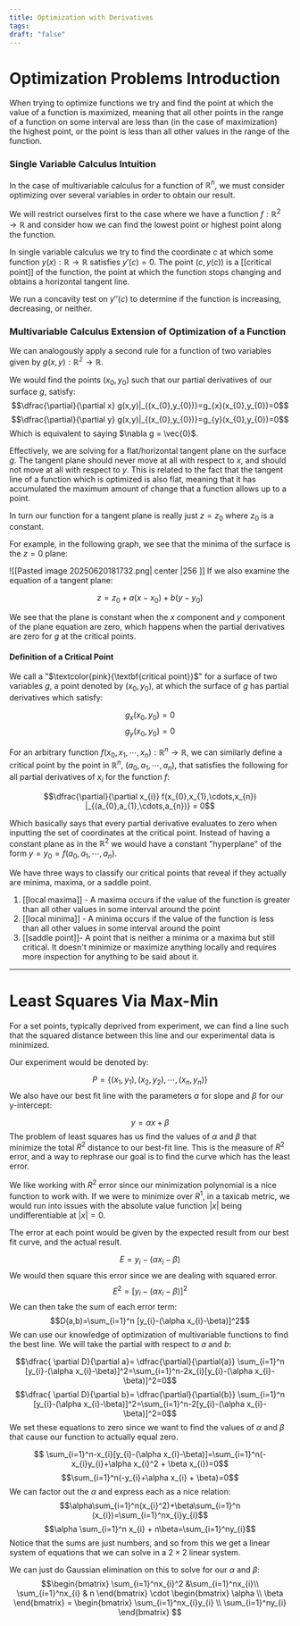 ```yaml
---
title: Optimization with Derivatives
tags: 
draft: "false"
---
```

# Optimization Problems Introduction

When trying to optimize functions we try and find the point at which the value of a  function is maximized, meaning that all other points in the range of a function on some interval are less than (in the case of maximization) the highest point, or the point is less than all other values in the range of the function. 

### Single Variable Calculus Intuition
In the case of multivariable calculus for a function of $\mathbb{R}^n$, we must consider optimizing over several variables in order to obtain our result.

We will restrict ourselves first to the case where we have a function $f : \mathbb{R}^2 \rightarrow \mathbb{R}$ and consider how we can find the lowest point or highest point along the function. 

In single variable calculus we try to find the coordinate $c$ at which some function $y(x) : \mathbb{R \rightarrow R}$ satisfies $y'(c) =0$. The point $(c,y(c))$ is a [[critical point]] of the function, the point at which the function stops changing and obtains a horizontal tangent line. 

We run a concavity test on $y''(c)$ to determine if the function is increasing, decreasing, or neither. 
### Multivariable Calculus Extension of Optimization of a Function
We can analogously apply a second rule for a function of two variables given by $g(x,y) : \mathbb{R^2 \rightarrow R}$.

We would find the points $(x_{0},y_{0})$ such that our partial derivatives of our surface $g$, satisfy:
$$\dfrac{\partial}{\partial x} g(x,y)|_{(x_{0},y_{0})}=g_{x}(x_{0},y_{0})=0$$  $$\dfrac{\partial}{\partial y} g(x,y)|_{(x_{0},y_{0})}=g_{y}(x_{0},y_{0})=0$$Which is equivalent to saying $\nabla g = \vec{0}$.  

Effectively, we are solving for a flat/horizontal tangent plane on the surface $g$. The tangent plane should never move at all with respect to $x$, and should not move at all with respect to $y$. This is related to the fact that the tangent line of a function which is optimized is also flat, meaning that it has accumulated the maximum amount of change that a function allows up to a point. 

In turn our function for a tangent plane is really just $z=z_{0}$ where $z_{0}$ is a constant. 

For example, in the following graph, we see that the minima of the surface is the $z=0$ plane:


![[Pasted image 20250620181732.png| center |256 ]]
If we also examine the equation of a tangent plane:

$$z=z_{0}+a(x-x_{0})+b(y-y_{0})$$

We see that the plane is constant when the $x$ component and $y$ component of the plane equation are zero, which happens when the partial derivatives are zero for $g$ at the critical points. 

#### Definition of a Critical Point
We call a "$\textcolor{pink}{\textbf{critical point}}$" for a surface of two variables $g$, a point denoted by $(x_{0},y_{0})$, at which the surface of $g$ has partial derivatives which satisfy:

$$g_{x}(x_{0},y_{0})=0$$
$$g_{y}(x_{0},y_{0})=0$$

For an arbitrary function $f(x_{0},x_{1},\cdots,x_{n}) : \mathbb{R}^n \rightarrow \mathbb{R}$, we can similarly define a critical point by the point in $\mathbb{R}^n$,  $(a_{0},a_{1},\cdots,a_{n})$, that satisfies the following for all partial derivatives of $x_{i}$ for the function $f$: 

$$\dfrac{\partial}{\partial x_{i}} f(x_{0},x_{1},\cdots,x_{n}) |_{(a_{0},a_{1},\cdots,a_{n})} = 0$$

Which basically says that every partial derivative evaluates to zero when inputting the set of coordinates at the critical point. Instead of having a constant plane as in the $\mathbb{R}^2$ we would have a constant "hyperplane" of the form $y=y_{0}=f(a_{0},a_{1},\cdots, a_{n})$.

We have three ways to classify our critical points that reveal if they actually are minima, maxima, or a saddle point. 

1. [[local maxima]] - A maxima occurs if the value of the function is greater than all other values in some interval around the point
2. [[local minima]]  - A minima occurs if the value of the function is less than all other values in some interval around the point
3. [[saddle point]]- A point that is neither a minima or a maxima but still critical. It doesn't minimize or maximize anything locally and requires more inspection for anything to be said about it. 

---
# Least Squares Via Max-Min 

For a set points, typically deprived from experiment, we can find a line such that the squared distance between this line and our experimental data is minimized. 

Our experiment would be denoted by:

$$P=\{(x_{1},y_{1}),(x_{2},y_{2}),\cdots,(x_{n},y_{n}) \}$$
We also have our best fit line with the parameters $\alpha$ for slope and $\beta$ for our y-intercept:

$$y=\alpha{x}+\beta$$
The problem of least squares has us find the values of $\alpha$ and $\beta$ that minimize the total $R^2$ distance to our best-fit line. This is the measure of $R^2$ error, and a way to rephrase our goal is to find the curve which has the least error.

We like working with $R^2$ error since our minimization polynomial is a nice function to work with. If we were to minimize over $R^1$, in a taxicab metric, we would run into issues with the absolute value function $|x|$ being undifferentiable at $|x|=0$. 

The error at each point would be given by the expected result from our best fit curve, and the actual result. 

$$E=y_{i}-(\alpha x_{i}-\beta)$$
We would then square this error since we are dealing with squared error.
$$E^2=[y_{i}-(\alpha x_{i}-\beta)]^2$$
We can then take the sum of  each error term:
$$D(a,b)=\sum_{i=1}^n [y_{i}-(\alpha x_{i}-\beta)]^2$$
We can use our knowledge of optimization of multivariable functions to find the best line. We will take the partial with respect to $a$ and $b$:

$$\dfrac{ \partial D}{\partial a}= \dfrac{\partial}{\partial{a}} \sum_{i=1}^n [y_{i}-(\alpha x_{i}-\beta)]^2=\sum_{i=1}^n-2x_{i}[y_{i}-(\alpha x_{i}-\beta)]^2=0$$
$$\dfrac{ \partial D}{\partial b}= \dfrac{\partial}{\partial{b}} \sum_{i=1}^n [y_{i}-(\alpha x_{i}-\beta)]^2=\sum_{i=1}^n-2[y_{i}-(\alpha x_{i}-\beta)]^2=0$$
We set these equations to zero since we want to find the values of $\alpha$ and $\beta$ that cause our function to actually equal zero. 

$$  \sum_{i=1}^n-x_{i}[y_{i}-(\alpha x_{i}-\beta)]=\sum_{i=1}^n(-x_{i}y_{i}+\alpha x_{i}^2 +  \beta x_{i})=0$$
$$\sum_{i=1}^n(-y_{i}+\alpha x_{i} + \beta)=0$$We can factor out the $\alpha$ and express each as a nice relation:
$$\alpha\sum_{i=1}^n(x_{i}^2)+\beta\sum_{i=1}^n  (x_{i})=\sum_{i=1}^nx_{i}y_{i}$$
$$\alpha \sum_{i=1}^n x_{i} + n\beta=\sum_{i=1}^ny_{i}$$
Notice that the sums are just numbers, and so from this we get a linear system of equations that we can solve in a $2 \times 2$ linear system. 

We can just do Gaussian elimination on this to solve for our $\alpha$ and $\beta$:
$$\begin{bmatrix} \sum_{i=1}^nx_{i}^2 &\sum_{i=1}^nx_{i}\\
\sum_{i=1}^nx_{i} & n
\end{bmatrix} \cdot \begin{bmatrix} \alpha \\ \beta \end{bmatrix} = \begin{bmatrix} \sum_{i=1}^nx_{i}y_{i} \\ \sum_{i=1}^ny_{i} \end{bmatrix} $$ 